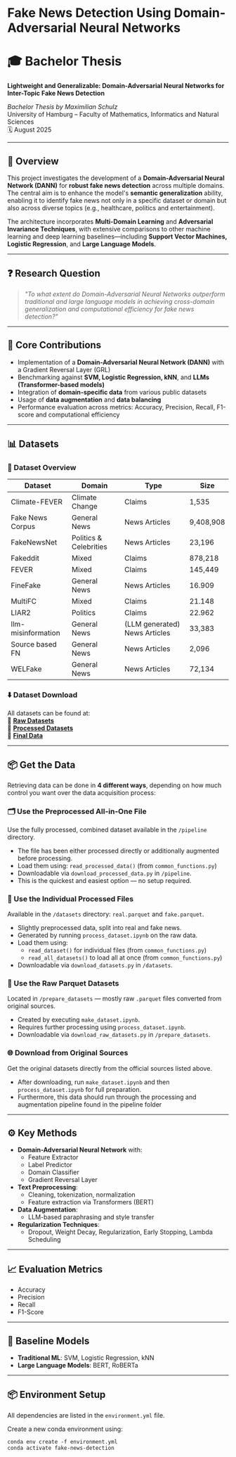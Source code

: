 # Fake News Detection Using Domain-Adversarial Neural Networks

# 🎓 Bachelor Thesis

**Lightweight and Generalizable: Domain-Adversarial Neural Networks for Inter-Topic Fake News Detection**  

*Bachelor Thesis by Maximilian Schulz*  
University of Hamburg – Faculty of Mathematics, Informatics and Natural Sciences  
🗓️ August 2025

---

## 📘 Overview

This project investigates the development of a **Domain-Adversarial Neural Network (DANN)** for **robust fake news detection** across multiple domains. The central aim is to enhance the model's **semantic generalization** ability, enabling it to identify fake news not only in a specific dataset or domain but also across diverse topics (e.g., healthcare, politics and entertainment).

The architecture incorporates **Multi-Domain Learning** and **Adversarial Invariance Techniques**, with extensive comparisons to other machine learning and deep learning baselines—including **Support Vector Machines, Logistic Regression**, and **Large Language Models**.

---

## ❓ Research Question

> _"To what extent do Domain-Adversarial Neural Networks outperform traditional and large language models in achieving cross-domain generalization and computational efficiency for fake news detection?"_

---

## 🧠 Core Contributions

- Implementation of a **Domain-Adversarial Neural Network (DANN)** with a Gradient Reversal Layer (GRL)
- Benchmarking against **SVM, Logistic Regression, kNN**, and **LLMs (Transformer-based models)**
- Integration of **domain-specific data** from various public datasets
- Usage of **data augmentation** and **data balancing**
- Performance evaluation across metrics: Accuracy, Precision, Recall, F1-score and computational efficiency

---

## 📊 Datasets

### 🚂 Dataset Overview

| Dataset | Domain | Type | Size |
|--------|--------|------|------|
| Climate-FEVER | Climate Change | Claims | 1,535 |
| Fake News Corpus | General News | News Articles | 9,408,908 |
| FakeNewsNet | Politics & Celebrities | News Articles | 23,196 |
| Fakeddit | Mixed | Claims | 878,218 |
| FEVER | Mixed | Claims | 145,449 |
| FineFake | General News | News Articles | 16.909 |
| MultiFC | Mixed | Claims | 21.148 |
| LIAR2 | Politics | Claims | 22.962 |
| llm-misinformation | General News | (LLM generated) News Articles | 33,383 |
| Source based FN | General News | News Articles | 2,096 |
| WELFake | General News | News Articles | 72,134 |


### ⬇️ Dataset Download
All datasets can be found at:  
🔗 **[Raw Datasets](https://drive.google.com/drive/folders/1d_2XZ3N9c1Nmncj1CSrnQAaUaoG_xkyv?usp=share_link)** \
🔗 **[Processed Datasets](https://drive.google.com/drive/folders/1-uSCjx6wC7Rh-6gJ1MC0rUFKoF1chw42?usp=share_link)** \
🔗 **[Final Data](https://drive.google.com/drive/folders/1EZ1ci31e1I4LV1axNKYbe0fzqdbNky51?usp=sharing)**


---
## 📦 Get the Data

Retrieving data can be done in **4 different ways**, depending on how much control you want over the data acquisition process:

### 🗂️ Use the Preprocessed All-in-One File

Use the fully processed, combined dataset available in the `/pipeline` directory.  
- The file has been either processed directly or additionally augmented before processing.
- Load them using: `read_processed_data()` (from `common_functions.py`)
- Downloadable via `download_processed_data.py` in `/pipeline`.
- This is the quickest and easiest option — no setup required.



### 🧩 Use the Individual Processed Files

Available in the `/datasets` directory: `real.parquet` and `fake.parquet`.

- Slightly preprocessed data, split into real and fake news.
- Generated by running `process_dataset.ipynb` on the raw data.
- Load them using:
  - `read_dataset()` for individual files (from `common_functions.py`)
  - `read_all_datasets()` to load all at once (from `common_functions.py`)
- Downloadable via `download_datasets.py` in `/datasets`.



### 📁 Use the Raw Parquet Datasets

Located in `/prepare_datasets` — mostly raw `.parquet` files converted from original sources.

- Created by executing `make_dataset.ipynb`.
- Requires further processing using `process_dataset.ipynb`.
- Downloadable via `download_raw_datasets.py` in `/prepare_datasets`.



### 🌐 Download from Original Sources

Get the original datasets directly from the official sources listed above.

- After downloading, run `make_dataset.ipynb` and then `process_dataset.ipynb` for full preparation.
- Furthermore, this data should run through the processing and augmentation pipeline found in the pipeline folder


---

## ⚙️ Key Methods

- **Domain-Adversarial Neural Network** with:
  - Feature Extractor
  - Label Predictor
  - Domain Classifier
  - Gradient Reversal Layer
- **Text Preprocessing**:
  - Cleaning, tokenization, normalization
  - Feature extraction via Transformers (BERT)
- **Data Augmentation**:
  - LLM-based paraphrasing and style transfer
- **Regularization Techniques**:
  - Dropout, Weight Decay, Regularization, Early Stopping, Lambda Scheduling

---

## 📈 Evaluation Metrics

- Accuracy
- Precision
- Recall
- F1-Score

---

## 🔬 Baseline Models

- **Traditional ML**: SVM, Logistic Regression, kNN
- **Large Language Models**: BERT, RoBERTa

---

## 📦 Environment Setup

All dependencies are listed in the `environment.yml` file.

Create a new conda environment using:

`conda env create -f environment.yml` \
`conda activate fake-news-detection`






